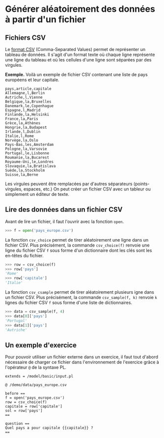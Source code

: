 # Générer aléatoirement des données à partir d'un fichier

## Fichiers CSV

Le [format CSV](https://fr.wikipedia.org/wiki/Comma-separated_values) (Comma-Separated Values) permet de représenter un tableau de données. Il s'agit d'un format texte où chaque ligne représente une ligne du tableau et où les cellules d'une ligne sont séparées par des virgules.

**Exemple.** Voilà un exemple de fichier CSV contenant une liste de pays européens et leur capitale.

~~~
pays,article,capitale
Allemagne,l,Berlin
Autriche,l,Vienne
Belgique,la,Bruxelles
Danemark,le,Copenhague
Espagne,l,Madrid
Finlande,la,Helsinki
France,la,Paris
Grèce,la,Athènes
Hongrie,la,Budapest
Irlande,l,Dublin
Italie,l,Rome
Norvège,la,Oslo
Pays-Bas,les,Amsterdam
Pologne,la,Varsovie
Portugal,le,Lisbonne
Roumanie,la,Bucarest
Royaume-Uni,le,Londres
Slovaquie,la,Bratislava
Suède,la,Stockholm
Suisse,la,Berne
~~~

Les virgules peuvent être remplacées par d'autres séparateurs (points-virgules, espaces, etc.) On peut créer un fichier CSV avec un tableur ou simplement un éditeur de texte.

## Lire des données dans un fichier CSV

Avant de lire un fichier, il faut l'ouvrir avec la fonction `open`.

```python
>>> f = open('pays_europe.csv')
```

La fonction `csv_choice` permet de tirer aléatoirement une ligne dans un fichier CSV. Plus précisément, la commande `csv_choice(f)` renvoie une ligne du fichier CSV `f` sous forme d'un dictionnaire dont les clés sont les en-têtes du fichier.

```python
>>> row = csv_choice(f)
>>> row['pays']
'Rome'
>>> row['capitale']
'Italie'
```

La fonction `csv_csample` permet de tirer aléatoirement plusieurs igne dans un fichier CSV. Plus précisément, la commande `csv_sample(f, k)` renvoie `k` lignes du fichier CSV `f` sous forme d'une liste de dictionnaires.

```python
>>> data = csv_sample(f, 4)
>>> data[0]['pays']
'Portugal'
>>> data[1]['pays']
'Autriche'
```

## Un exemple d'exercice

Pour pouvoir utiliser un fichier externe dans un exercice, il faut tout d'abord nécessaire de charger ce fichier dans l'environnement de l'exercice grâce à l'opérateur `@` de la syntaxe PL.

```
extends = /model/basic/input.pl

@ /demo/data/pays_europe.csv

before ==
f = open('pays_europe.csv')
row = csv_choice(f)
capitale = row['capitale']
sol = row['pays']
==

question ==
Quel pays a pour capitale {{capitale}} ?
==
```
